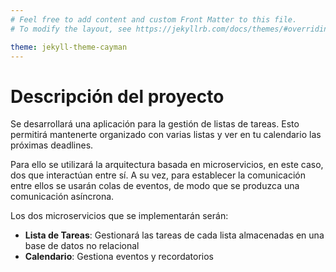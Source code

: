 ```yaml
---
# Feel free to add content and custom Front Matter to this file.
# To modify the layout, see https://jekyllrb.com/docs/themes/#overriding-theme-defaults

theme: jekyll-theme-cayman
---
```


# Descripción del proyecto
Se desarrollará una aplicación para la gestión de listas de tareas. Esto permitirá mantenerte organizado con varias listas y ver en tu calendario las próximas deadlines.

Para ello se utilizará la arquitectura basada en microservicios, en este caso, dos que interactúan entre sí. A su vez, para establecer la comunicación entre ellos se usarán colas de eventos, de modo que se produzca una comunicación asíncrona.

Los dos microservicios que se implementarán serán:
- **Lista de Tareas**: Gestionará las tareas de cada lista almacenadas en una base de datos no relacional
- **Calendario**: Gestiona eventos y recordatorios
